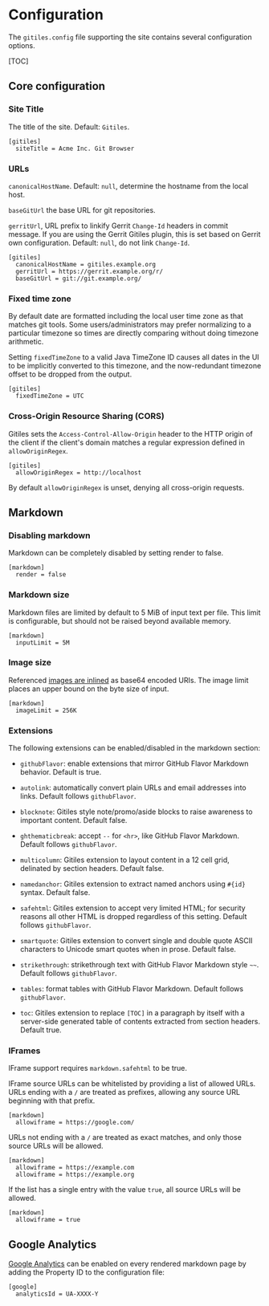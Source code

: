 # Configuration

The `gitiles.config` file supporting the site contains several configuration
options.

[TOC]

## Core configuration

### Site Title

The title of the site. Default: `Gitiles`.

```
[gitiles]
  siteTitle = Acme Inc. Git Browser
```

### URLs

`canonicalHostName`.
Default: `null`, determine the hostname from the local host.

`baseGitUrl` the base URL for git repositories.

`gerritUrl`, URL prefix to linkify Gerrit `Change-Id` headers in commit
message. If you are using the Gerrit Gitiles plugin, this is set based on
Gerrit own configuration.
Default: `null`, do not link `Change-Id`.

```
[gitiles]
  canonicalHostName = gitiles.example.org
  gerritUrl = https://gerrit.example.org/r/
  baseGitUrl = git://git.example.org/
```

### Fixed time zone

By default date are formatted including the local user time zone as that
matches git tools. Some users/administrators may prefer normalizing to a
particular timezone so times are directly comparing without doing timezone
arithmetic.

Setting `fixedTimeZone` to a valid Java TimeZone ID causes all dates in the UI
to be implicitly converted to this timezone, and the now-redundant timezone
offset to be dropped from the output.

```
[gitiles]
  fixedTimeZone = UTC
```

### Cross-Origin Resource Sharing (CORS)

Gitiles sets the `Access-Control-Allow-Origin` header to the
HTTP origin of the client if the client's domain matches a regular
expression defined in `allowOriginRegex`.

```
[gitiles]
  allowOriginRegex = http://localhost
```

By default `allowOriginRegex` is unset, denying all cross-origin requests.

## Markdown

### Disabling markdown

Markdown can be completely disabled by setting render to false.

```
[markdown]
  render = false
```

### Markdown size

Markdown files are limited by default to 5 MiB of input text
per file. This limit is configurable, but should not be raised
beyond available memory.

```
[markdown]
  inputLimit = 5M
```

### Image size

Referenced [images are inlined](#Images) as base64 encoded URIs.
The image limit places an upper bound on the byte size of input.

```
[markdown]
  imageLimit = 256K
```

### Extensions

The following extensions can be enabled/disabled in the markdown
section:

* `githubFlavor`: enable extensions that mirror GitHub Flavor
  Markdown behavior.  Default is true.

* `autolink`: automatically convert plain URLs and email
  addresses into links. Default follows `githubFlavor`.

* `blocknote`: Gitiles style note/promo/aside blocks to raise
  awareness to important content. Default false.

* `ghthematicbreak`: accept `--` for `<hr>`, like GitHub Flavor
  Markdown.  Default follows `githubFlavor`.

* `multicolumn`: Gitiles extension to layout content in a 12 cell
   grid, delinated by section headers. Default false.

* `namedanchor`: Gitiles extension to extract named anchors using
  `#{id}` syntax. Default false.

* `safehtml`: Gitiles extension to accept very limited HTML; for
   security reasons all other HTML is dropped regardless of this
   setting.  Default follows `githubFlavor`.

* `smartquote`: Gitiles extension to convert single and double quote
  ASCII characters to Unicode smart quotes when in prose.  Default
  false.

* `strikethrough`: strikethrough text with GitHub Flavor Markdown
  style `~~`.  Default follows `githubFlavor`.

* `tables`: format tables with GitHub Flavor Markdown.  Default
  follows `githubFlavor`.

* `toc`: Gitiles extension to replace `[TOC]` in a paragraph by itself
  with a server-side generated table of contents extracted from section
  headers.  Default true.

### IFrames

IFrame support requires `markdown.safehtml` to be true.

IFrame source URLs can be whitelisted by providing a list of allowed
URLs. URLs ending with a `/` are treated as prefixes, allowing any source
URL beginning with that prefix.

```
[markdown]
  allowiframe = https://google.com/
```

URLs not ending with a `/` are treated as exact matches, and only those
source URLs will be allowed.


```
[markdown]
  allowiframe = https://example.com
  allowiframe = https://example.org
```

If the list has a single entry with the value `true`, all source URLs
will be allowed.


```
[markdown]
  allowiframe = true
```

## Google Analytics

[Google Analytics](https://www.google.com/analytics/) can be
enabled on every rendered markdown page by adding the Property ID
to the configuration file:

```
[google]
  analyticsId = UA-XXXX-Y
```

